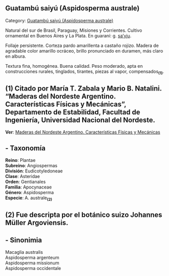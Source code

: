## Guatambú saiyú (Aspidosperma australe)

Category: [Guatambú saiyú (Aspidosperma australe)](http://descubrircorrientes.com.ar/2012/index.php/3327-geografia/6-fitogeografia/arboles/guatambu-saiyu-aspidosperma-australe)

Natural del sur de Brasil, Paraguay, Misiones y Corrientes. Cultivo ornamental en Buenos Aires y La Plata. En guaraní: g. [sa’yju](http://descubrircorrientes.com.ar/2012/index.php/3327-geografia/6-fitogeografia/arboles/index.php?option=com_content&view=article&id=1004:tai-s&catid=1426:tai-s&Itemid=506).

Follaje persistente. Corteza pardo amarillenta a castaño rojizo. Madera de agradable color amarillo ocráceo, brillo pronunciado en duramen, más claro en albura.

Textura fina, homogénea. Buena calidad. Peso moderado, apta en construcciones rurales, tinglados, tirantes, piezas al vapor, compensados<sub><strong>(1)</strong></sub>.

## **(1)** Citado por María T. Zabala y Mario B. Natalini. “Maderas del Nordeste Argentino. Características Físicas y Mecánicas”, Departamento de Estabilidad, Facultad de Ingeniería, Universidad Nacional del Nordeste.

**Ver**: [Maderas del Nordeste Argentino. Características Físicas y Mecánicas](http://descubrircorrientes.com.ar/2012/index.php/3327-geografia/6-fitogeografia/arboles/index.php?option=com_content&view=category&id=3325&Itemid=497)

## **\- Taxonomía**

**Reino**: Plantae  
**Subreino**: Angiospermas  
**División**: Eudicotyledoneae  
**Clase**: Asteridae  
**Orden**: Gentianales  
**Familia**: Apocynaceae  
**Género**: Aspidosperma  
**Especie**: A. australe<sub><strong>(2)</strong></sub>

## **(2)** Fue descripta por el botánico suizo Johannes Müller Argoviensis.

## **\- Sinonimia**

Macaglia australis  
Aspidosperma argenteum  
Aspidosperma missionum  
Aspidosperma occidentale